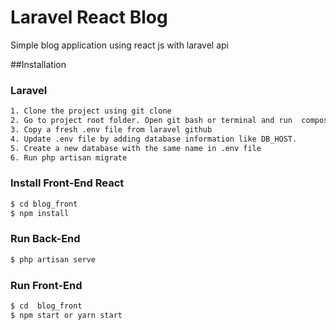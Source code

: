 # Laravel React Blog
Simple blog application using react js with laravel api

##Installation

### Laravel
```sh
1. Clone the project using git clone 
2. Go to project root folder. Open git bash or terminal and run  composer update
3. Copy a fresh .env file from laravel github    
4. Update .env file by adding database information like DB_HOST.
5. Create a new database with the same name in .env file
6. Run php artisan migrate

```
### Install Front-End React
```sh
$ cd blog_front
$ npm install
```
### Run Back-End

```sh
$ php artisan serve
```


### Run Front-End

```sh
$ cd  blog_front
$ npm start or yarn start
```
